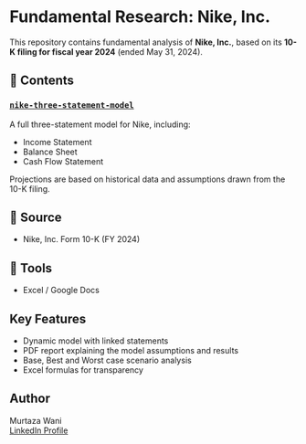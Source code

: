 # Fundamental Research: Nike, Inc.

This repository contains fundamental analysis of **Nike, Inc.**, based on its **10-K filing for fiscal year 2024** (ended May 31, 2024).

## 📁 Contents

### [`nike-three-statement-model`](./nike-three-statement-model)
A full three-statement model for Nike, including:

- Income Statement  
- Balance Sheet  
- Cash Flow Statement  

Projections are based on historical data and assumptions drawn from the 10-K filing.

## 📄 Source
- Nike, Inc. Form 10-K (FY 2024)

## 🧰 Tools
- Excel / Google Docs

## Key Features
- Dynamic model with linked statements
- PDF report explaining the model assumptions and results
- Base, Best and Worst case scenario analysis
- Excel formulas for transparency

## Author
Murtaza Wani  
[LinkedIn Profile](https://www.linkedin.com/in/murtazawani)  

